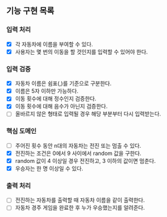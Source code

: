 ## 기능 구현 목록

### 입력 처리
- [x] 각 자동차에 이름을 부여할 수 있다.
- [x] 사용자는 몇 번의 이동을 할 것인지를 입력할 수 있어야 한다.

### 입력 검증
- [x] 자동차 이름은 쉼표(,)를 기준으로 구분한다.
- [x] 이름은 5자 이하만 가능하다.
- [x] 이동 횟수에 대해 정수인지 검증한다.
- [x] 이동 횟수에 대해 음수가 아닌지 검증한다.
- [ ] 올바르지 않은 형태로 입력될 경우 해당 부분부터 다시 입력받는다.

### 핵심 도메인
- [ ] 주어진 횟수 동안 n대의 자동차는 전진 또는 멈출 수 있다.
- [x] 전진하는 조건은 0에서 9 사이에서 random 값을 구한다.
- [x] random 값이 4 이상일 경우 전진하고, 3 이하의 값이면 멈춘다.
- [x] 우승자는 한 명 이상일 수 있다.

### 출력 처리
- [ ] 전진하는 자동차를 출력할 때 자동차 이름을 같이 출력한다.
- [ ] 자동차 경주 게임을 완료한 후 누가 우승했는지를 알려준다.